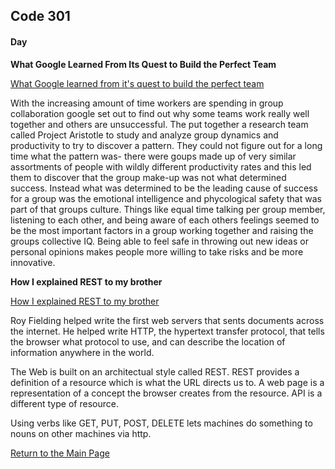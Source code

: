 ## Code 301
#### Day 

**What Google Learned From Its Quest to Build the Perfect Team**

[What Google learned from it's quest to build the perfect team](https://www.nytimes.com/2016/02/28/magazine/what-google-learned-from-its-quest-to-build-the-perfect-team.html)

With the increasing amount of time workers are spending in group collaboration google set out to find out why some teams work really well together and others are unsuccessful. The put together a research team called Project Aristotle to study and analyze group dynamics and productivity to try to discover a pattern. They could not figure out for a long time what the pattern was- there were goups made up of very similar assortments of people with wildly different productivity rates and this led them to discover that the group make-up was not what determined success.
Instead what was determined to be the leading cause of success for a group was the emotional intelligence and phycological safety that was part of that groups culture. Things like equal time talking per group member, listening to each other, and being aware of each others feelings seemed to be the most important factors in a group working together and raising the groups collective IQ. Being able to feel safe in throwing out new ideas or personal opinions makes people more willing to take risks and be more innovative.

**How I explained REST to my brother**

[How I explained REST to my brother](https://gist.github.com/brookr/5977550)

Roy Fielding helped write the first web servers that sents documents across the internet. He helped write HTTP, the hypertext transfer protocol, that tells the browser what protocol to use, and can describe the location of information anywhere in the world.

The Web is built on an architectual style called REST. REST provides a definition of a resource which is what the URL directs us to. A web page is a representation of a concept the browser creates from the resource. API is a different type of resource. 

Using verbs like GET, PUT, POST, DELETE lets machines do something to nouns on other machines via http.

[Return to the Main Page](README.md)